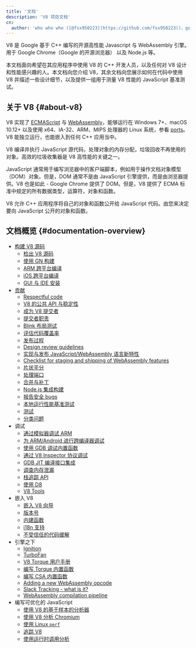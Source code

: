 ```yaml
---
title: '文档'
description: 'V8 项目文档'
cn:
  author: 'who who who ([@fsx950223](https://github.com/fsx950223))，good at javascript；不如怀念 ([@wang1212](https://github.com/wang1212))'
---
```

V8 是 Google 基于 C++ 编写的开源高性能 Javascript 与 WebAssembly 引擎。用于 Google Chrome（Google 的开源浏览器） 以及 Node.js 等。

本文档面向希望在其应用程序中使用 V8 的 C++ 开发人员，以及任何对 V8 设计和性能感兴趣的人。本文档向您介绍 V8，其余文档向您展示如何在代码中使用 V8 并描述一些设计细节，以及提供一组用于测量 V8 性能的 JavaScript 基准测试。

## 关于 V8 {#about-v8}

V8 实现了 <a href="https://tc39.es/ecma262/">ECMAScript</a> 与 <a href="https://webassembly.github.io/spec/core/">WebAssembly</a>，能够运行在 Windows 7+、macOS 10.12+ 以及使用 x64、IA-32、ARM、MIPS 处理器的 Linux 系统，参看 [ports](/docs/ports)。V8 能独立运行，也能嵌入到任何 C++ 应用当中。

V8 编译并执行 JavaScript 源代码，处理对象的内存分配，垃圾回收不再使用的对象。高效的垃圾收集器是 V8 高性能的关键之一。

JavaScript 通常用于编写浏览器中的客户端脚本，例如用于操作文档对象模型（DOM）对象。但是，DOM 通常不是由 JavaScript 引擎提供，而是由浏览器提供。V8 也是如此 - Google Chrome 提供了 DOM。但是，V8 提供了 ECMA 标准中规定的所有数据类型，运算符，对象和函数。

V8 允许 C++ 应用程序将自己的对象和函数公开给 JavaScript 代码。由您来决定要向 JavaScript 公开的对象和函数。

## 文档概览 {#documentation-overview}

- [构建 V8 源码](/docs/build/)
    - [检出 V8 源码](/docs/source-code/)
    - [使用 GN 构建](/docs/build-gn/)
    - [ARM 跨平台编译](/docs/cross-compile-arm/)
    - [iOS 跨平台编译](/docs/cross-compile-ios)
    - [GUI 与 IDE 安装](/docs/ide-setup/)
- [贡献](/docs/contribute/)
    - [Respectful code](/docs/respectful-code)
    - [V8 的公共 API 与稳定性](/docs/api/)
    - [成为 V8 提交者](/docs/become-committer/)
    - [提交者职责](/docs/committer-responsibility/)
    - [Blink 布局测试](/docs/blink-layout-tests/)
    - [评估代码覆盖率](/docs/evaluate-code-coverage/)
    - [发布过程](/docs/release-process/)
    - [Design review guidelines](/docs/design-review-guidelines)
    - [实现与发布 JavaScript/WebAssembly 语言新特性](/docs/feature-launch-process/)
    - [Checklist for staging and shipping of WebAssembly features](/docs/wasm-shipping-checklist)
    - [片状平分](/docs/flake-bisect/)
    - [处理端口](/docs/ports/)
    - [合并与补丁](/docs/merge-patch/)
    - [Node.js 集成构建](/docs/node-integration/)
    - [报告安全 bugs](/docs/security-bugs/)
    - [本地运行性能基准测试](/docs/benchmarks)
    - [测试](/docs/test/)
    - [分类问题](/docs/triage-issues/)
- 调试
    - [通过模拟器调试 ARM](/docs/debug-arm/)
    - [为 ARM/Android 进行跨编译器调试](/docs/cross-compile-arm/)
    - [使用 GDB 调试内置函数](/docs/gdb/)
    - [通过 V8 Inspector 协议调试](/docs/inspector/)
    - [GDB JIT 编译接口集成](/docs/gdb-jit/)
    - [调查内存泄漏](/docs/memory-leaks/)
    - [栈追踪 API](/docs/stack-trace-api/)
    - [使用 D8](/docs/d8/)
    - [V8 Tools](https://v8.dev/tools)
- 嵌入 V8
    - [嵌入 V8 向导](/docs/embed/)
    - [版本号](/docs/version-numbers/)
    - [内建函数](/docs/builtin-functions/)
    - [i18n 支持](/docs/i18n/)
    - [不受信任的代码缓解](/docs/untrusted-code-mitigations/)
- 引擎之下
    - [Ignition](/docs/ignition/)
    - [TurboFan](/docs/turbofan/)
    - [V8 Torque 用户手册](/docs/torque/)
    - [编写 Torque 内置函数](/docs/torque-builtins/)
    - [编写 CSA  内置函数](/docs/csa-builtins/)
    - [Adding a new WebAssembly opcode](/docs/webassembly-opcode)
    - [Slack Tracking - what is it?](/blog/slack-tracking)
    - [WebAssembly compilation pipeline](/docs/wasm-compilation-pipeline)
- 编写可优化的 JavaScript
    - [使用 V8 的基于样本的分析器](/docs/profile/)
    - [使用 V8 分析 Chromium](/docs/profile-chromium/)
    - [使用 Linux `perf`](/docs/linux-perf/)
    - [追踪 V8](/docs/trace/)
    - [使用运行时调用分析](/docs/rcs)

